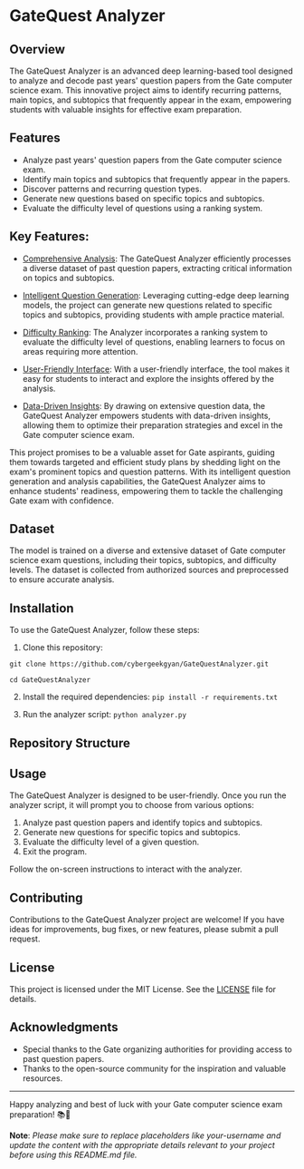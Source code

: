# GateQuest Analyzer

## Overview

The GateQuest Analyzer is an advanced deep learning-based tool designed to analyze and decode past years' question papers from the Gate computer science exam. This innovative project aims to identify recurring patterns, main topics, and subtopics that frequently appear in the exam, empowering students with valuable insights for effective exam preparation.

## Features

- Analyze past years' question papers from the Gate computer science exam.
- Identify main topics and subtopics that frequently appear in the papers.
- Discover patterns and recurring question types.
- Generate new questions based on specific topics and subtopics.
- Evaluate the difficulty level of questions using a ranking system.

## Key Features:

- [Comprehensive Analysis](): The GateQuest Analyzer efficiently processes a diverse dataset of past question papers, extracting critical information on topics and subtopics.

- [Intelligent Question Generation](): Leveraging cutting-edge deep learning models, the project can generate new questions related to specific topics and subtopics, providing students with ample practice material.

- [Difficulty Ranking](): The Analyzer incorporates a ranking system to evaluate the difficulty level of questions, enabling learners to focus on areas requiring more attention.

- [User-Friendly Interface](): With a user-friendly interface, the tool makes it easy for students to interact and explore the insights offered by the analysis.

- [Data-Driven Insights](): By drawing on extensive question data, the GateQuest Analyzer empowers students with data-driven insights, allowing them to optimize their preparation strategies and excel in the Gate computer science exam.

This project promises to be a valuable asset for Gate aspirants, guiding them towards targeted and efficient study plans by shedding light on the exam's prominent topics and question patterns. With its intelligent question generation and analysis capabilities, the GateQuest Analyzer aims to enhance students' readiness, empowering them to tackle the challenging Gate exam with confidence.

## Dataset

The model is trained on a diverse and extensive dataset of Gate computer science exam questions, including their topics, subtopics, and difficulty levels. The dataset is collected from authorized sources and preprocessed to ensure accurate analysis.

## Installation

To use the GateQuest Analyzer, follow these steps:

1. Clone this repository:

```
git clone https://github.com/cybergeekgyan/GateQuestAnalyzer.git
```
```
cd GateQuestAnalyzer
```

2. Install the required dependencies:
`pip install -r requirements.txt`


3. Run the analyzer script:
`python analyzer.py`

## Repository Structure



## Usage

The GateQuest Analyzer is designed to be user-friendly. Once you run the analyzer script, it will prompt you to choose from various options:

1. Analyze past question papers and identify topics and subtopics.
2. Generate new questions for specific topics and subtopics.
3. Evaluate the difficulty level of a given question.
4. Exit the program.

Follow the on-screen instructions to interact with the analyzer.

## Contributing

Contributions to the GateQuest Analyzer project are welcome! If you have ideas for improvements, bug fixes, or new features, please submit a pull request.

## License

This project is licensed under the MIT License. See the [LICENSE](LICENSE) file for details.

## Acknowledgments

- Special thanks to the Gate organizing authorities for providing access to past question papers.
- Thanks to the open-source community for the inspiration and valuable resources.

---

Happy analyzing and best of luck with your Gate computer science exam preparation! 📚🚀


**Note**: *Please make sure to replace placeholders like your-username and update the content with the appropriate details relevant to your project before using this README.md file.*
